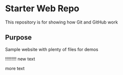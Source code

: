 # Starter Web Repo

This repository is for showing how Git and GitHub work

## Purpose

Sample website with plenty of files for demos


!!!!!!!!! new text

more text